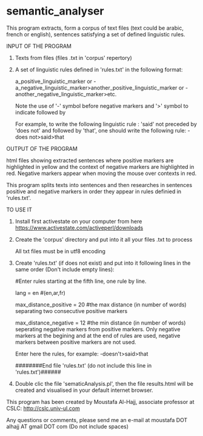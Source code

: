# semantic_analyser
This program extracts, form a corpus of text files (text could be arabic, french or english), sentences satisfying a set of defined linguistic rules.

INPUT OF THE PROGRAM

1. Texts from files (files .txt in 'corpus' repertory)

2. A set of linguistic rules defined in 'rules.txt' in the following format:

    a_positive_linguistic_marker or -a_negative_linguistic_marker>another_positive_linguistic_marker or -another_negative_linguistic_marker>etc. 

    Note the use of '-' symbol before negative markers and '>' symbol to indicate followed by

    For example, to write the following linguistic rule : 'said' not preceded by 'does not' and followed by 'that', one should write the following rule: -does not>said>that 

OUTPUT OF THE PROGRAM 

html files showing extracted sentences where positive markers are highlighted in yellow and the context of negative markers are highlighted in red. Negative markers appear when moving the mouse over contexts in red.  

This program splits texts into sentences and then researches in sentences positive and negative markers in order they appear in rules definied in 'rules.txt'.

TO USE IT

1. Install first activestate on your computer from here https://www.activestate.com/activeperl/downloads

2. Create the 'corpus' directory and put into it all your files .txt to process

    All txt files must be in utf8 encoding

3. Create 'rules.txt' (if does not exist) and put into it following lines in the same order (Don't include empty lines):

    #Enter rules starting at the fifth line, one rule by line.

    lang = en #(en,ar,fr)

    max_distance_positive = 20 #the max distance (in number of words) separating two consecutive positive markers 

    max_distance_negative = 12 #the min distance (in number of words) seperating negative markers from positive markers. Only negative markers at the begining and at the end of rules are used, negative markers between positive markers are not used.

    Enter here the rules, for example: -doesn't>said>that 

    ########End file 'rules.txt' (do not include this line in 'rules.txt')######

4. Double clic the file 'sematicAnalysis.pl', then the file results.html will be created and visualised in your default internet browser.


This program has been created by Moustafa Al-Hajj, associate professor at CSLC: http://cslc.univ-ul.com

Any questions or comments, please send me an e-mail at moustafa DOT alhajj AT gmail DOT com (Do not include spaces)
